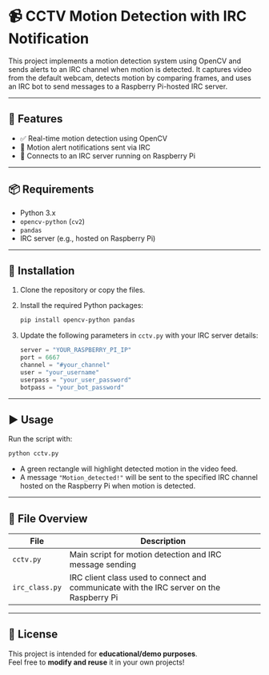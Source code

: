 # 📹 CCTV Motion Detection with IRC Notification

This project implements a motion detection system using OpenCV and sends alerts to an IRC channel when motion is detected. It captures video from the default webcam, detects motion by comparing frames, and uses an IRC bot to send messages to a Raspberry Pi-hosted IRC server.

---

## 🚀 Features

- ✅ Real-time motion detection using OpenCV  
- 📢 Motion alert notifications sent via IRC  
- 🍓 Connects to an IRC server running on Raspberry Pi  

---

## 📦 Requirements

- Python 3.x  
- `opencv-python` (`cv2`)  
- `pandas`  
- IRC server (e.g., hosted on Raspberry Pi)  

---

## 🔧 Installation

1. Clone the repository or copy the files.

2. Install the required Python packages:

   ```bash
   pip install opencv-python pandas
   ```

3. Update the following parameters in `cctv.py` with your IRC server details:

   ```python
   server = "YOUR_RASPBERRY_PI_IP"
   port = 6667
   channel = "#your_channel"
   user = "your_username"
   userpass = "your_user_password"
   botpass = "your_bot_password"
   ```

---

## ▶️ Usage

Run the script with:

```bash
python cctv.py
```

- A green rectangle will highlight detected motion in the video feed.  
- A message `"Motion_detected!"` will be sent to the specified IRC channel hosted on the Raspberry Pi when motion is detected.

---

## 📁 File Overview

| File         | Description                                                   |
|--------------|---------------------------------------------------------------|
| `cctv.py`    | Main script for motion detection and IRC message sending      |
| `irc_class.py` | IRC client class used to connect and communicate with the IRC server on the Raspberry Pi |

---

## 📜 License

This project is intended for **educational/demo purposes**.  
Feel free to **modify and reuse** it in your own projects!

